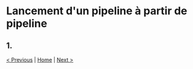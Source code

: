 # Lancement d'un pipeline à partir de pipeline



## 1.

[< Previous](../exercice_4) | [Home](..) | [Next >](../exercice_6)